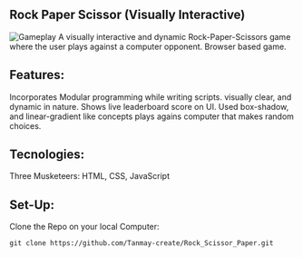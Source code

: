 ## Rock Paper Scissor (Visually Interactive)

![Gameplay](../assets/Screenshot.png)
A visually interactive and dynamic Rock-Paper-Scissors game where the user plays against a computer opponent. Browser based game.

## Features:

Incorporates Modular programming while writing scripts.
visually clear, and dynamic in nature.
Shows live leaderboard score on UI.
Used box-shadow, and linear-gradient like concepts
plays agains computer that makes random choices.

## Tecnologies:

Three Musketeers: HTML, CSS, JavaScript

## Set-Up:

Clone the Repo on your local Computer:

    git clone https://github.com/Tanmay-create/Rock_Scissor_Paper.git
    